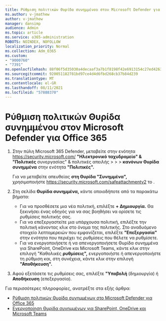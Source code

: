 ```yaml
---
title: Ρύθμιση πολιτικών Θυρίδα συνημμένου στον Microsoft Defender για Office 365
ms.author: v-jmathew
author: v-jmathew
manager: dansimp
audience: Admin
ms.topic: article
ms.service: o365-administration
ROBOTS: NOINDEX, NOFOLLOW
localization_priority: Normal
ms.collection: Adm_O365
ms.custom:
- "9000760"
- "7391"
ms.openlocfilehash: 88f06f5d35030a4decaaf3a7b1f8198f42e6913154c27ed426373ad95a291a67
ms.sourcegitcommit: 920051182781bd97ce4d4d6fbd268cb37b84d239
ms.translationtype: MT
ms.contentlocale: el-GR
ms.lasthandoff: 08/11/2021
ms.locfileid: "57888370"
---
```

# <a name="set-up-safe-attachment-policies-in-microsoft-defender-for-office-365"></a>Ρύθμιση πολιτικών Θυρίδα συνημμένου στον Microsoft Defender για Office 365

1. Στην πύλη Microsoft 365 Defender, μεταβείτε στην ενότητα <https://security.microsoft.com/> **"Ηλεκτρονικό ταχυδρομείο" & "Πολιτικές** συνεργασίας" & πολιτικές απειλής \>  \>  \> **κανόνων Θυρίδα συνημμένα** στην ενότητα **"Πολιτικές".**

   Για να μεταβείτε απευθείας **στη Θυρίδα "Συνημμένα",** χρησιμοποιήστε <https://security.microsoft.com/safeattachmentv2> το .

2. Στη σελίδα **Θυρίδα συνημμένα,** κάντε οποιοδήποτε από τα παρακάτω βήματα:
   - Για να προσθέσετε μια νέα πολιτική, επιλέξτε **+ Δημιουργία.** Θα ξεκινήσει ένας οδηγός για να σας βοηθήσει να ορίσετε τις ρυθμίσεις πολιτικής σας.
   - Για να επεξεργαστείτε μια υπάρχουσα πολιτική, επιλέξτε την πολιτική κάνοντας κλικ στο όνομα της πολιτικής. Στο αναδυόμενο στοιχείο λεπτομερειών που εμφανίζεται, επιλέξτε **"Επεξεργασία"** στην ενότητα που περιέχει τις ρυθμίσεις που θέλετε να ρυθμίσετε.
   - Για να ενεργοποιήσετε ή να απενεργοποιήσετε Θυρίδα συνημμένα για SharePoint, OneDrive και Microsoft Teams, κάντε κλικ στην επιλογή "Καθολικές **ρυθμίσεις",** ενεργοποιήστε ή απενεργοποιήστε τη ρύθμιση και, στη συνέχεια, κάντε κλικ στην επιλογή **"Αποθήκευση".**

3. Αφού εξετάσετε τις ρυθμίσεις σας, επιλέξτε **"Υποβολή** (δημιουργία) ή **Αποθήκευση** (επεξεργασία).

Για περισσότερες πληροφορίες, ανατρέξτε στα εξής άρθρα:

- [Ρύθμιση πολιτικών Θυρίδα συνημμένων στο Microsoft Defender για Office 365](https://docs.microsoft.com/microsoft-365/security/office-365-security/set-up-safe-attachments-policies)
- [Ενεργοποίηση Θυρίδα συνημμένων για SharePoint, OneDrive και Microsoft Teams](https://docs.microsoft.com/microsoft-365/security/office-365-security/turn-on-mdo-for-spo-odb-and-teams)
